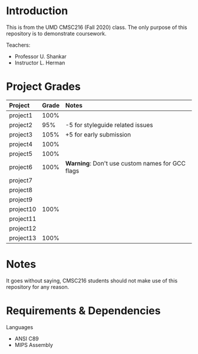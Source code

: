# Introduction
This is from the UMD CMSC216 (Fall 2020) class. The only purpose of this repository is to demonstrate coursework.

Teachers:
- Professor U. Shankar
- Instructor L. Herman

# Project Grades

|Project|Grade|Notes|
|:-|:-|:-|
|project1|100%||
|project2|95%|-5 for styleguide related issues|
|project3|105%|+5 for early submission|
|project4|100%|
|project5|100%|
|project6|100%|**Warning**: Don't use custom names for GCC flags|
|project7|
|project8|
|project9|
|project10|100%|
|project11|
|project12|
|project13|100%|

# Notes
It goes without saying, CMSC216 students should not make use of this repository for any reason.

# Requirements & Dependencies
Languages
- ANSI C89
- MIPS Assembly
